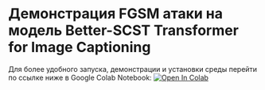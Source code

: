 # Демонстрация FGSM атаки на модель Better-SCST Transformer for Image Captioning

Для более удобного запуска, демонстрации и установки среды перейти по ссылке ниже в Google Colab Notebook:
[![Open In Colab](https://colab.research.google.com/assets/colab-badge.svg)](https://colab.research.google.com/drive/14_FBg4mIYGrXNpRBUvrE8C8mixUbTs1I?usp=sharing)
